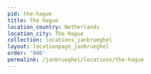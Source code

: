 ```yaml
---
pid: the-hague
title: The Hague
location_country: Netherlands
location_city: The Hague
collection: locations_janbrueghel
layout: locationpage_janbrueghel
order: '086'
permalink: /janbrueghel/locations/the-hague
---
```

